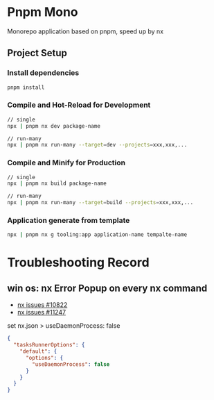 # Pnpm Mono

Monorepo application based on pnpm, speed up by nx

## Project Setup

### Install dependencies

```sh
pnpm install
```

### Compile and Hot-Reload for Development

```sh
// single
npx | pnpm nx dev package-name

// run-many
npx | pnpm nx run-many --target=dev --projects=xxx,xxx,...
```

### Compile and Minify for Production

```sh
// single
npx | pnpm nx build package-name

// run-many
npx | pnpm nx run-many --target=build --projects=xxx,xxx,...
```

### Application generate from template

```sh
npx | pnpm nx g tooling:app application-name tempalte-name
```

# Troubleshooting Record

## win os: nx Error Popup on every nx command

* [nx issues #10822](https://github.com/nrwl/nx/issues/10822)
* [nx issues #11247](https://github.com/nrwl/nx/issues/11247)

set nx.json > useDaemonProcess: false
```json
{
  "tasksRunnerOptions": {
    "default": {
      "options": {
        "useDaemonProcess": false
      }
    }
  }
}
```

